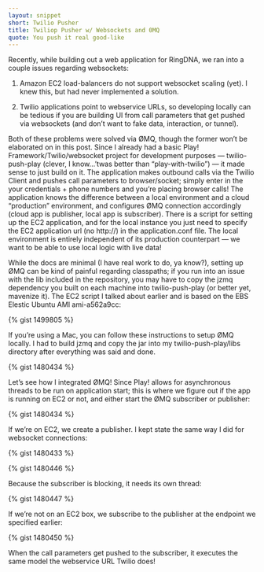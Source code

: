 ```yaml
---
layout: snippet
short: Twilio Pusher
title: Twiliop Pusher w/ Websockets and 0MQ
quote: You push it real good-like
---
```


Recently, while building out a web application for RingDNA, we ran into a couple issues regarding websockets:

1) Amazon EC2 load-balancers do not support websocket scaling (yet).  I knew this, but had never implemented a solution.

2) Twilio applications point to webservice URLs, so developing locally can be tedious if you are building UI from call parameters that get pushed via websockets (and don’t want to fake data, interaction, or tunnel).

Both of these problems were solved via ØMQ, though the former won’t be elaborated on in this post.  Since I already had a basic Play! Framework/Twilio/websocket project for development purposes — twilio-push-play (clever, I know…’twas better than “play-with-twilio”) — it made sense to just build on it.  The application makes outbound calls via the Twilio Client and pushes call parameters to browser/socket; simply enter in the your credentials + phone numbers and you’re placing browser calls!  The application knows the difference between a local environment and a cloud “production” environment, and configures ØMQ connection accordingly (cloud app is publisher, local app is subscriber). There is a script for setting up the EC2 application, and for the local instance you just need to specify the EC2 application url (no http://) in the application.conf file.  The local environment is entirely independent of its production counterpart — we want to be able to use local logic with live data!

While the docs are minimal (I have real work to do, ya know?), setting up ØMQ can be kind of painful regarding classpaths; if you run into an issue with the lib included in the repository, you may have to copy the jzmq dependency you built on each machine into twilio-push-play (or better yet, mavenize it).  The EC2 script I talked about earlier and is based on the EBS Elestic Ubuntu AMI ami-a562a9cc:

{% gist 1499805 %}

If you’re using a Mac, you can follow these instructions to setup ØMQ locally.  I had to build jzmq and copy the jar into my twilio-push-play/libs directory after everything was said and done.

{% gist 1480434 %}

Let’s see how I integrated ØMQ!  Since Play! allows for asynchronous threads to be run on application start; this is where we figure out if the app is running on EC2 or not, and either start the ØMQ subscriber or publisher:

{% gist 1480434 %}


If we’re on EC2, we create a publisher.  I kept state the same way I did for websocket connections:

{% gist 1480433 %}

{% gist 1480446 %}

Because the subscriber is blocking, it needs its own thread:

{% gist 1480447 %}

If we’re not on an EC2 box, we subscribe to the publisher at the endpoint we specified earlier:

{% gist 1480450 %}


When the call parameters get pushed to the subscriber, it executes the same model the webservice URL Twilio does!  